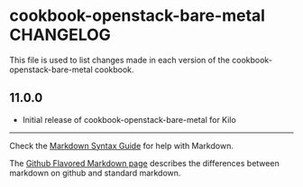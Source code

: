 cookbook-openstack-bare-metal CHANGELOG
=======================================

This file is used to list changes made in each version of the cookbook-openstack-bare-metal cookbook.

11.0.0
-----
- Initial release of cookbook-openstack-bare-metal for Kilo

- - -
Check the [Markdown Syntax Guide](http://daringfireball.net/projects/markdown/syntax) for help with Markdown.

The [Github Flavored Markdown page](http://github.github.com/github-flavored-markdown/) describes the differences between markdown on github and standard markdown.
